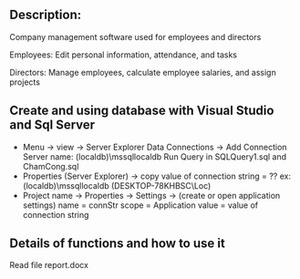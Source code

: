 ## Description:
Company management software used for employees and directors

Employees: Edit personal information, attendance, and tasks

Directors: Manage employees, calculate employee salaries, and assign projects

## Create and using database with Visual Studio and Sql Server
- Menu -> view -> Server Explorer
  Data Connections -> Add Connection
  Server name: (localdb)\mssqllocaldb
  Run Query in SQLQuery1.sql and ChamCong.sql
- Properties (Server Explorer) -> copy value of connection string = ?? ex: (localdb)\mssqllocaldb (DESKTOP-78KHBSC\Loc)
- Project name -> Properties -> Settings -> (create or open application settings)
  name = connStr
  scope = Application
  value = value of connection string

## Details of functions and how to use it
Read file report.docx


